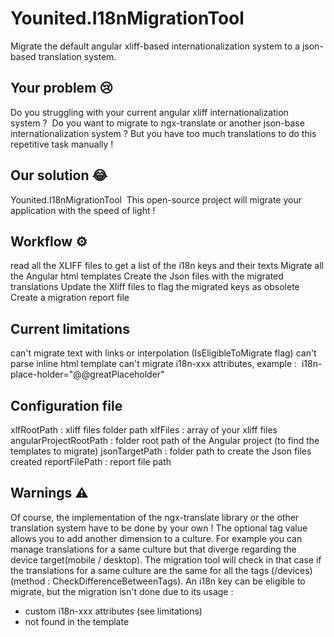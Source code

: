﻿# Younited.I18nMigrationTool 
Migrate the default angular xliff-based internationalization system to a json-based translation system.




## Your problem 😢
Do you struggling with your current angular xliff internationalization system ? 
Do you want to migrate to ngx-translate or another json-base internationalization system ? But you have too much translations to do this repetitive task manually !

## Our solution 😂
Younited.I18nMigrationTool 
This open-source project will migrate your application with the speed of light !

## Workflow ⚙️
read all the XLIFF files to get a list of the i18n keys and their texts
Migrate all the Angular html templates
Create the Json files with the migrated translations
Update the Xliff files to flag the migrated keys as obsolete
Create a migration report file 

## Current limitations
can't migrate text with links or interpolation (IsEligibleToMigrate flag)
can't parse inline html template
can't migrate i18n-xxx attributes, example : 
 i18n-place-holder="@@greatPlaceholder" 

## Configuration file
xlfRootPath : xliff files folder path
xlfFiles : array of your xliff files
angularProjectRootPath : folder root path of the Angular project (to find the templates to migrate)
jsonTargetPath : folder path to create the Json files created
reportFilePath : report file path

## Warnings ⚠️
Of course, the implementation of the ngx-translate library or the other translation system have to be done by your own !
The optional tag value allows you to add another dimension to a culture.
For example you can manage translations for a same culture but that diverge regarding the device target(mobile / desktop).
The migration tool will check in that case if the translations for a same culture are the same for all the tags (/devices) (method : CheckDifferenceBetweenTags).
An i18n key can be eligible to migrate, but the migration isn't done due to its usage :
- custom i18n-xxx attributes (see limitations)
- not found in the template